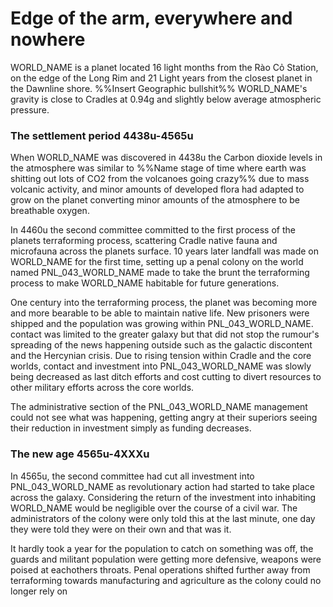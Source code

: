 # Edge of the arm, everywhere and nowhere 
WORLD_NAME is a planet located 16 light months from the Rào Cỏ Station, on the edge of the Long Rim and 21 Light years from the closest planet in the Dawnline shore. %%Insert Geographic bullshit%% WORLD_NAME's gravity is close to Cradles at 0.94g and slightly below average atmospheric pressure. 
### The settlement period 4438u-4565u
When WORLD_NAME was discovered in 4438u the Carbon dioxide levels in the atmosphere was similar to %%Name stage of time where earth was shitting out lots of CO2 from the volcanoes going crazy%% due to mass volcanic activity, and minor amounts of developed flora had adapted to grow on the planet converting minor amounts of the atmosphere to be breathable oxygen.

In 4460u the second committee committed to the first process of the planets terraforming process, scattering Cradle native fauna and microfauna across the planets surface. 10 years later landfall was made on WORLD_NAME for the first time, setting up a penal colony on the world named PNL_043_WORLD_NAME made to take the brunt the terraforming process to make WORLD_NAME habitable for future generations.

One century into the terraforming process, the planet was becoming more and more bearable to be able to maintain native life. New prisoners were shipped and the population was growing within PNL_043_WORLD_NAME. contact was limited to the greater galaxy but that did not stop the rumour's spreading of the news happening outside such as the galactic discontent and the Hercynian crisis. Due to rising tension within Cradle and the core worlds, contact and investment into PNL_043_WORLD_NAME was slowly being decreased as last ditch efforts and cost cutting to divert resources to other military efforts across the core worlds.

The administrative section of the PNL_043_WORLD_NAME management could not see what was happening, getting angry at their superiors seeing their reduction in investment simply as funding decreases.

### The new age 4565u-4XXXu
In 4565u, the second committee had cut all investment into PNL_043_WORLD_NAME as revolutionary action had started to take place across the galaxy. Considering the return of the investment into inhabiting WORLD_NAME would be negligible over the course of a civil war. The administrators of the colony were only told this at the last minute, one day they were told they were on their own and that was it.

It hardly took a year for the population to catch on something was off, the guards and militant population were getting more defensive, weapons were poised at eachothers throats. Penal operations shifted further away from terraforming towards manufacturing and agriculture as the colony could no longer rely on 